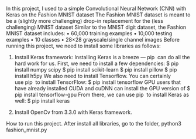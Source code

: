 
In this project, I used to a simple Convolutional Neural Network (CNN) with Keras on the Fashion MNIST dataset
The Fashion MNIST dataset is meant to be a (slightly more challenging) drop-in replacement for the (less challenging) MNIST dataset
Similar to the MNIST digit dataset, the Fashion MNIST dataset includes:
  •	60,000 training examples
  •	10,000 testing examples
  •	10 classes
  •	28×28 grayscale/single channel images
Before running this project, we need to install some libraries as follows:
1.	Install Keras framework:
  Installing Keras is a breeze — pip  can do all the hard work for us. First, we need to install a few dependencies:
    $ pip install numpy scipy
    $ pip install scikit-learn
    $ pip install pillow
    $ pip install h5py
  We also need to install Tensorflow. You can certainly use pip  to install TensorFlow:
    $ pip install tensorflow
  GPU users that have already installed CUDA and cuDNN can install the GPU version of 
    $ pip install tensorflow-gpu
  From there, we can use pip  to install Keras as well:
    $ pip install keras

2. Install OpenCv from 3.3.0 with Keras framework.

How to run this project.
After install all libraries, go to the folder,
python3 fashion_mnist.py



